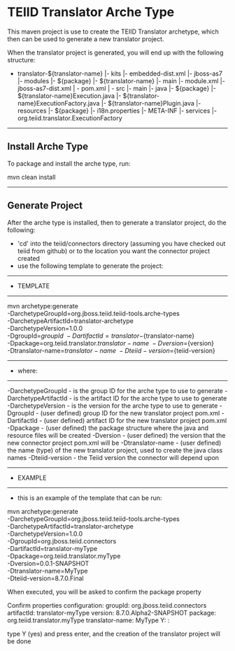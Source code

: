 TEIID Translator Arche Type
================

This maven project is use to create the TEIID Translator archetype, which then can be used to generate a new translator project.

When the translator project is generated, you will end up with the following structure:

-  translator-${translator-name}
	|-	kits
		|-	embedded-dist.xml
		|-	jboss-as7
			|-	modules
				|-	${package}
					|-	${translator-name}
						|-	main
							|-	module.xml
		|-	jboss-as7-dist.xml 
	| -	pom.xml
	| -	src
		|-	main
			|-	java
				|-	${package}
					|-	${translator-name}Execution.java
					|-	${translator-name}ExecutionFactory.java
					|-	${translator-name}Plugin.java
			|-	resources
				|-	${package}
						|-	i18n.properties
				|-	META-INF
					|-	services
						|-	org.teiid.translator.ExecutionFactory


-------
Install Arche Type
-------

To package and install the arche type, run:

mvn clean install 


-----------
Generate Project
-----------

After the arche type is installed, then to generate a translator project, do the following:

-  'cd' into the teiid/connectors directory (assuming you have checked out teiid from github) or to the
	location you want the connector project created
-  use the following template to generate the project:

***********
* TEMPLATE
***********

mvn archetype:generate                                 \
  -DarchetypeGroupId=org.jboss.teiid.teiid-tools.arche-types               \
  -DarchetypeArtifactId=translator-archetype          \
  -DarchetypeVersion=1.0.0               \
  -DgroupId=${groupId}   				\
  -DartifactId=translator-${translator-name}	\
  -Dpackage=org.teiid.translator.${translator-name}    \
  -Dversion=${version}    \
  -Dtranslator-name=${translator-name}   \
  -Dteiid-version=${teiid-version}
  

********
* where:
********

  -DarchetypeGroupId    -  is the group ID for the arche type to use to generate
  -DarchetypeArtifactId -  is the artifact ID for the arche type to use to generate
  -DarchetypeVersion	-  is the version for the arche type to use to generate
  -DgroupId		-  (user defined) group ID for the new translator project pom.xml
  -DartifactId		-  (user defined) artifact ID for the new translator project pom.xml
  -Dpackage		-  (user defined) the package structure where the java and resource files will be created
  -Dversion		-  (user defined) the version that the new connector project pom.xml will be
  -Dtranslator-name	-  (user defined) the name (type) of the new translator project, used to create the java class names
  -Dteiid-version   -  the Teiid version the connector will depend upon

*********
* EXAMPLE
*********

-  this is an example of the template that can be run:

mvn archetype:generate       \
  -DarchetypeGroupId=org.jboss.teiid.teiid-tools.arche-types   \
  -DarchetypeArtifactId=translator-archetype  \
  -DarchetypeVersion=1.0.0  \
  -DgroupId=org.jboss.teiid.connectors  \
  -DartifactId=translator-myType  \
  -Dpackage=org.teiid.translator.myType    \
  -Dversion=0.0.1-SNAPSHOT	\
  -Dtranslator-name=MyType  
  -Dteiid-version=8.7.0.Final



When executed, you will be asked to confirm the package property

Confirm properties configuration:
groupId: org.jboss.teiid.connectors
artifactId: translator-myType
version: 8.7.0.Alpha2-SNAPSHOT
package: org.teiid.translator.myType
translator-name: MyType
 Y: : 

type Y (yes) and press enter, and the creation of the translator project will be done

